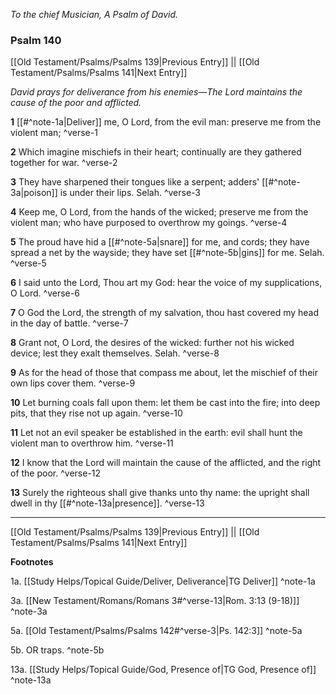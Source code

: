 *To the chief Musician, A Psalm of David.*

### Psalm 140

[[Old Testament/Psalms/Psalms 139|Previous Entry]]  ||  [[Old Testament/Psalms/Psalms 141|Next Entry]]

*David prays for deliverance from his enemies—The Lord maintains the cause of the poor and afflicted.*

**1**  [[#^note-1a|Deliver]] me, O Lord, from the evil man: preserve me from the violent man; ^verse-1

**2**  Which imagine mischiefs in their heart; continually are they gathered together for war. ^verse-2

**3**  They have sharpened their tongues like a serpent; adders' [[#^note-3a|poison]] is under their lips. Selah. ^verse-3

**4**  Keep me, O Lord, from the hands of the wicked; preserve me from the violent man; who have purposed to overthrow my goings. ^verse-4

**5**  The proud have hid a [[#^note-5a|snare]] for me, and cords; they have spread a net by the wayside; they have set [[#^note-5b|gins]] for me. Selah. ^verse-5

**6**  I said unto the Lord, Thou art my God: hear the voice of my supplications, O Lord. ^verse-6

**7**  O God the Lord, the strength of my salvation, thou hast covered my head in the day of battle. ^verse-7

**8**  Grant not, O Lord, the desires of the wicked: further not his wicked device; lest they exalt themselves. Selah. ^verse-8

**9**  As for the head of those that compass me about, let the mischief of their own lips cover them. ^verse-9

**10**  Let burning coals fall upon them: let them be cast into the fire; into deep pits, that they rise not up again. ^verse-10

**11**  Let not an evil speaker be established in the earth: evil shall hunt the violent man to overthrow him. ^verse-11

**12**  I know that the Lord will maintain the cause of the afflicted, and the right of the poor. ^verse-12

**13**  Surely the righteous shall give thanks unto thy name: the upright shall dwell in thy [[#^note-13a|presence]]. ^verse-13


---
[[Old Testament/Psalms/Psalms 139|Previous Entry]]  ||  [[Old Testament/Psalms/Psalms 141|Next Entry]]


**Footnotes**


1a. [[Study Helps/Topical Guide/Deliver, Deliverance|TG Deliver]] ^note-1a

3a. [[New Testament/Romans/Romans 3#^verse-13|Rom. 3:13 (9-18)]] ^note-3a

5a. [[Old Testament/Psalms/Psalms 142#^verse-3|Ps. 142:3]] ^note-5a

5b. OR traps. ^note-5b

13a. [[Study Helps/Topical Guide/God, Presence of|TG God, Presence of]] ^note-13a